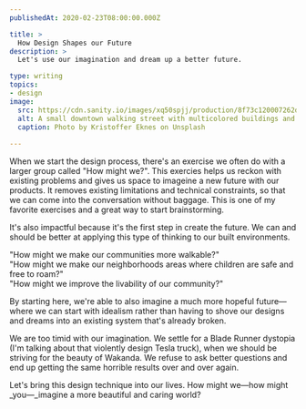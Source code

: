 ```yaml
---
publishedAt: 2020-02-23T08:00:00.000Z

title: >
  How Design Shapes our Future
description: >
  Let's use our imagination and dream up a better future.

type: writing
topics:
- design
image:
  src: https://cdn.sanity.io/images/xq50spjj/production/8f73c120007262d4b6ab14f44f9e5b92c972a61a-4000x2667.jpg
  alt: A small downtown walking street with multicolored buildings and people walking down the road.
  caption: Photo by Kristoffer Eknes on Unsplash
  
---
```


When we start the design process, there's an exercise we often do with a larger group called "How might we?". This exercies helps us reckon with existing problems and gives us space to imageine a new future with our products. It removes existing limitations and technical constraints, so that we can come into the conversation without baggage. This is one of my favorite exercises and a great way to start brainstorming.  
  
It's also impactful because it's the first step in create the future. We can and should be better at applying this type of thinking to our built environments.   
  
"How might we make our communities more walkable?"  
"How might we make our neighborhoods areas where children are safe and free to roam?"  
"How might we improve the livability of our community?"  
  
By starting here, we're able to also imagine a much more hopeful future—where we can start with idealism rather than having to shove our designs and dreams into an existing system that's already broken.   
  
We are too timid with our imagination. We settle for a Blade Runner dystopia (I'm talking about that violently design Tesla truck), when we should be striving for the beauty of Wakanda. We refuse to ask better questions and end up getting the same horrible results over and over again.  
  
Let's bring this design technique into our lives. How might we—how might _you—_imagine a more beautiful and caring world?